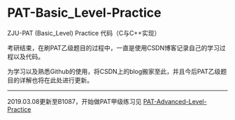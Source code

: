 # PAT-Basic_Level-Practice

ZJU-PAT (Basic_Level) Practice 代码（C与C++实现）

考研结束，在刷PAT乙级题目的过程中，一直是使用CSDN博客记录自己的学习过程以及代码。

为学习以及熟悉Github的使用，将CSDN上的blog搬家至此，并且今后PAT乙级题目的详解也将在此处进行更新。

***
2019.03.08更新至B1087，开始做PAT甲级练习见 [PAT-Advanced-Level-Practice](https://github.com/yaxingfang/PAT-Advanced-Level-Practice)
